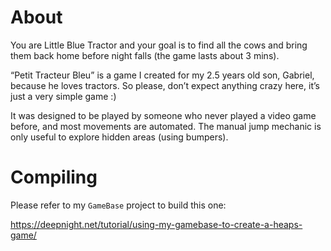 # About

You are Little Blue Tractor and your goal is to find all the cows and bring them back home before night falls (the game lasts about 3 mins).

“Petit Tracteur Bleu” is a game I created for my 2.5 years old son, Gabriel, because he loves tractors. So please, don’t expect anything crazy here, it’s just a very simple game :)

It was designed to be played by someone who never played a video game before, and most movements are automated. The manual jump mechanic is only useful to explore hidden areas (using bumpers).

# Compiling

Please refer to my `GameBase` project to build this one:

https://deepnight.net/tutorial/using-my-gamebase-to-create-a-heaps-game/
